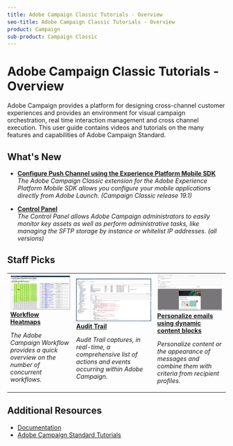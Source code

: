 ```yaml
---
title: Adobe Campaign Classic Tutorials - Overview
seo-title: Adobe Campaign Classic Tutorials - Overview
product: Campaign
sub-product: Campaign Classic
---
```


# Adobe Campaign Classic Tutorials - Overview 

Adobe Campaign provides a platform for designing cross-channel customer experiences and provides an environment for visual campaign orchestration, real time interaction management and cross channel execution. This user guide contains videos and tutorials on the many features and capabilities of Adobe Campaign Standard.

## What's New

* **[ Configure Push Channel using the Experience Platform Mobile SDK](/help/acc/sending-messages/mobile-channel/configure-push-using-aep-mobile-sdk )**
    <br>
    *The Adobe Campaign Classic extension for the Adobe Experience Platform Mobile SDK allows you configure your mobile applications directly from Adobe Launch. (Campaign Classic release 19.1)*

* **[Control Panel](/help/acs/administrating/control-panel/control-panel-overview.md)**
    <br>
    *The Control Panel allows Adobe Campaign administrators to easily monitor key assets as well as perform administrative tasks, like managing the SFTP storage by instance or whitelist IP addresses. (all versions)*


## Staff Picks

<table>
<tr>
  <td>
    <a href="./monitoring-campaign-classic/workflow-heatmap.md">
      <img alt="Workflow Heatmaps (video)" src="./assets/workflow-heatmap.png"/>
    </a>
    <div>
      <a href="">
    <strong>Workflow Heatmaps</strong>
    </a>
    </div>
    <p>
    <em>The Adobe Campaign Workflow provides a quick overview on the number of concurrent workflows.</em>
    <p>
  </td>
   <td>
    <a href="./monitoring-campaign-classic/audit-trail.md">
      <img alt="Audit Trail (video)" src="./assets/acc-audit-trail.png" />
    </a>
    <div>
      <a href="#">
    <strong>Audit Trail</strong>
    </a>
    </div>
    <p>
    <em>Audit Trail captures, in real-time, a comprehensive list of actions and events occurring within Adobe Campaign.</em>
    <p>
  </td>
  <td>
    <a href="./sending-messages/personalization-with-dynamic-content-blocks.md">
      <img alt="Personalize emails using dynamic content blocks (video)" src="./assets/ACC-Personalization.png" />
    </a>
    <div>
      <a href="./sending-messages/personalization-with-dynamic-content-blocks.md">
    <strong>Personalize emails using dynamic content blocks</strong>
    </a>
    </div>
    <p>
    <em>Personalize content or the appearance of messages and combine them with criteria from recipient profiles. </em>
    <p>
  </td>
</tr>
</table>

## Additional Resources

* [Documentation](https://docs.adobe.com/content/help/en/campaign-learn/campaign-classic-tutorials/overview.html)
* [Adobe Campaign Standard Tutorials](/help/acs/overview.md)

